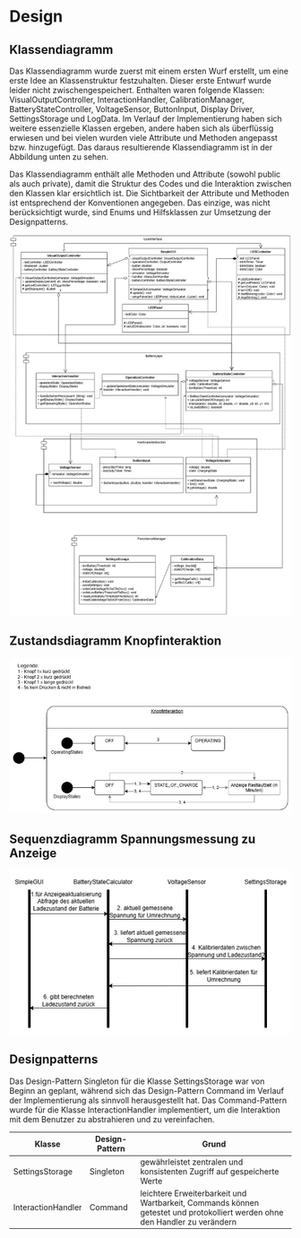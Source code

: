 # Design

## Klassendiagramm

Das Klassendiagramm wurde zuerst mit einem ersten Wurf erstellt, um eine erste Idee an Klassenstruktur festzuhalten.
Dieser erste Entwurf wurde leider nicht zwischengespeichert. Enthalten waren folgende Klassen: VisualOutputController,
InteractionHandler, CalibrationManager, BatteryStateController, VoltageSensor, ButtonInput, Display Driver,
SettingsStorage und LogData. Im Verlauf der Implementierung haben sich weitere essenzielle Klassen ergeben, andere haben
sich als überflüssig erwiesen und bei vielen wurden viele Attribute und Methoden angepasst bzw. hinzugefügt. Das daraus
resultierende Klassendiagramm ist in der Abbildung unten zu sehen.

Das Klassendiagramm enthält alle Methoden und Attribute (sowohl public als auch private), damit die Struktur des Codes
und die Interaktion zwischen den Klassen klar ersichtlich ist. Die Sichtbarkeit der Attribute und Methoden ist 
entsprechend der Konventionen angegeben. Das einzige, was nicht berücksichtigt wurde, sind Enums und Hilfsklassen zur 
Umsetzung der Designpatterns.

![Klassendiagramm](./referenziert/Design/Klassendiagramm.png)

## Zustandsdiagramm Knopfinteraktion

![Zustandsdiagramm Knopfinteraktion](./referenziert/Design/Zustandsdiagramm_Knopfinteraktion.png)

## Sequenzdiagramm Spannungsmessung zu Anzeige

![Sequenzdiagramm Spannungsmessung zu Anzeige](./referenziert/Design/Sequenzdiagramm_Messung_zu_Anzeige.png)

## Designpatterns

Das Design-Pattern Singleton für die Klasse SettingsStorage war von Beginn an geplant, während sich das Design-Pattern
Command im Verlauf der Implementierung als sinnvoll herausgestellt hat. Das Command-Pattern wurde für die Klasse
InteractionHandler implementiert, um die Interaktion mit dem Benutzer zu abstrahieren und zu vereinfachen.

| Klasse             | Design-Pattern | Grund                                                                                                                      |
|--------------------|----------------|----------------------------------------------------------------------------------------------------------------------------|
| SettingsStorage    | Singleton      | gewährleistet zentralen und konsistenten Zugriff auf gespeicherte Werte                                                    |
| InteractionHandler | Command        | leichtere Erweiterbarkeit und Wartbarkeit, Commands können getestet und protokolliert werden ohne den Handler zu verändern |
